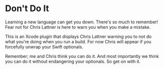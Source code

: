 # Don't Do It
Learning a new language can get you down. There's so much to remember! Fear not for Chris Lattner is here to warn you when you make a mistake.

This is an Xcode plugin that displays Chris Lattner warning you to not do what you're doing when you run a build. For now Chris will appear if you forcefully unwrap your Swift optionals. 

Remember; me and Chris think you can do it. And most importantly we think you can do it without endangering your optionals. So get on with it.

